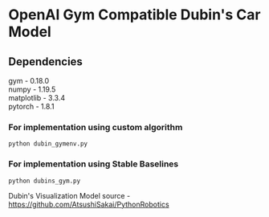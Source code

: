 # OpenAI Gym Compatible Dubin's Car Model

## Dependencies </br>
gym - 0.18.0 </br>
numpy - 1.19.5 </br>
matplotlib - 3.3.4 </br>
pytorch - 1.8.1 </br>

### For implementation using custom algorithm
```python dubin_gymenv.py```

### For implementation using Stable Baselines
```python dubins_gym.py```

Dubin's Visualization Model source - https://github.com/AtsushiSakai/PythonRobotics

